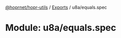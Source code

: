 [@hoprnet/hopr-utils](../README.md) / [Exports](../modules.md) / u8a/equals.spec

# Module: u8a/equals.spec
